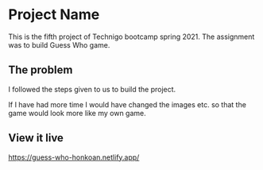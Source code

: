 # Project Name

This is the fifth project of Technigo bootcamp spring 2021. 
The assignment was to build Guess Who game.


## The problem

I followed the steps given to us to build the project.

If I have had more time I would have changed the images etc. so that the game would look more like my own game. 


## View it live

https://guess-who-honkoan.netlify.app/
